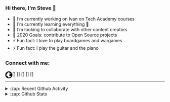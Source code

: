 ### Hi there, I'm Steve  👋

- 🔭 I’m currently working on Ivan on Tech Academy courses
- 🌱 I’m currently learning everything 🤣
- 👯 I’m looking to collaborate with other content creators
- 🥅 2020 Goals: contribute to Open Source projects
- ⚡ Fun fact: I love to play boardgames and wargames
- ⚡ Fun fact: I play the guitar and the piano

### Connect with me:

[<img align="left" alt="" width="22px" src="https://raw.githubusercontent.com/iconic/open-iconic/master/svg/globe.svg" />]
[<img align="left" alt="" width="22px" src="https://cdn.jsdelivr.net/npm/simple-icons@v3/icons/youtube.svg" />]
[<img align="left" alt="" width="22px" src="https://cdn.jsdelivr.net/npm/simple-icons@v3/icons/twitter.svg" />]
[<img align="left" alt="" width="22px" src="https://cdn.jsdelivr.net/npm/simple-icons@v3/icons/linkedin.svg" />]
[<img align="left" alt="" width="22px" src="https://cdn.jsdelivr.net/npm/simple-icons@v3/icons/instagram.svg" />]



---

<details>
  <summary>:zap: Recent Github Activity</summary>

<!--START_SECTION:activity-->

<!--END_SECTION:activity-->

</details>

<details>
  <summary>:zap: Github Stats</summary>



</details>
